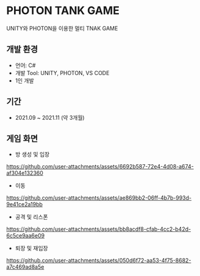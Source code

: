 # PHOTON TANK GAME
UNITY와 PHOTON을 이용한 멀티 TNAK GAME
## 개발 환경
- 언어: C#
- 개발 Tool: UNITY, PHOTON, VS CODE
- 1인 개발
## 기간
- 2021.09 ~ 2021.11 (약 3개월)
## 게임 화면

- 방 생성 및 입장

https://github.com/user-attachments/assets/6692b587-72e4-4d08-a674-af304e132360

- 이동

https://github.com/user-attachments/assets/ae869bb2-06ff-4b7b-993d-9e41ce2a19bb

- 공격 및 리스폰

https://github.com/user-attachments/assets/bb8acdf8-cfab-4cc2-b42d-6c5ce9aa6e09

- 퇴장 및 재입장

https://github.com/user-attachments/assets/050d6f72-aa53-4f75-8682-a7c469ad8a5e
